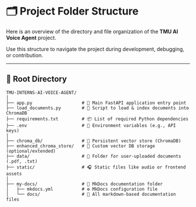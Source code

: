 # 🗂️ Project Folder Structure

Here is an overview of the directory and file organization of the **TMU AI Voice Agent** project.

Use this structure to navigate the project during development, debugging, or contribution.

---

## 📁 Root Directory

```plaintext
TMU-INTERNS-AI-VOICE-AGENT/
│
├── app.py                   # 🚀 Main FastAPI application entry point
├── load_documents.py        # 📄 Script to load & index documents into ChromaDB
├── requirements.txt         # 📦 List of required Python dependencies
├── .env                     # 🔐 Environment variables (e.g., API keys)
│
├── chroma_db/               # 🧠 Persistent vector store (ChromaDB)
├── enhanced_chroma_store/   # 🔧 Custom vector DB storage (optional/extended)
├── data/                    # 📂 Folder for user-uploaded documents (.pdf, .txt)
├── static/                  # 🎧 Static files like audio or frontend assets
│
├── my-docs/                 # 📘 MkDocs documentation folder
│   ├── mkdocs.yml           # ⚙️ MkDocs configuration file
│   └── docs/                # 📄 All markdown-based documentation files
